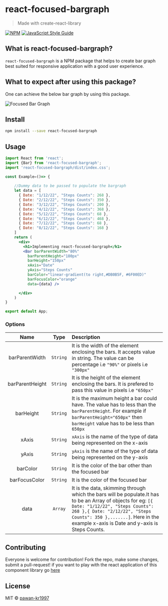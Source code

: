 # react-focused-bargraph

> Made with create-react-library

[![NPM](https://img.shields.io/npm/v/react-focused-bargraph.svg)](https://www.npmjs.com/package/react-focused-bargraph) [![JavaScript Style Guide](https://img.shields.io/badge/code_style-standard-brightgreen.svg)](https://standardjs.com)

## What is react-focused-bargraph?

`react-focused-bargraph` is a NPM package that helps to create bar graph best suited for responsive application with a good user experience.

## What to expect after using this package?

One can achieve the below bar graph by using this package.

![Focused Bar Graph](https://i.imgur.com/VZawnlo.gif)


## Install

```bash
npm install --save react-focused-bargraph
```

## Usage

```jsx
import React from 'react';
import {Bar} from 'react-focused-bargraph';
import 'react-focused-bargraph/dist/index.css';

const Example=()=> {
    
    //Dummy data to be passed to populate the bargraph
    let data = [
      { Date: "1/12/22", "Steps Counts": 268 },
      { Date: "2/12/22", "Steps Counts": 350 },
      { Date: "3/12/22", "Steps Counts": 200 },
      { Date: "4/12/22", "Steps Counts": 368 },
      { Date: "5/12/22", "Steps Counts": 68 },
      { Date: "6/12/22", "Steps Counts": 468 },
      { Date: "7/12/22", "Steps Counts": 68 },
      { Date: "8/12/22", "Steps Counts": 168 }
    ]
    return (
      <div>
        <h1>Implementing react-focused-bargraph</h1>
        <Bar barParentWidth="80%"
          barParentHeight="180px"
          barHeight="150px"
          xAxis="Date"
          yAxis="Steps Counts"
          barColor="linear-gradient(to right,#DB0B5F, #6F00ED)"
          barFocusColor="orange"
          data={data} />

      </div>
    )
}

export default App;
```

### Options

|Name|Type|Description |
|:---:|:---:|:---|
|barParentWidth  | `String`|It is the width of the element enclosing the bars. It accepts value in string. The value can be percentage i.e `"90%"` or pixels i.e `"300px"`
|barParentHeight | `String`|It is the height of the element enclosing the bars. It is prefered to pass this value in pixels i.e `"650px"`
|barHeight       | `String`| It is the maximum height a bar could have. The value has to less than the `barParentHeight`. For example if `barParentHeight="650px"` then `barHeight` value has to be less than `650px`
|xAxis           | `String`|`xAxis` is the name of the type of data being represented on the x-axis 
|yAxis           | `String`|`yAxis` is the name of the type of data being represented on the y-axis
|barColor        | `String`| It is the color of the bar other than the focused bar
|barFocusColor   | `String`| It is the color of the focused bar
|data            | `Array`|It is the data, skimming through which the bars will be populate.It has to be an Array of objects for eg: `[{ Date: "1/12/22", "Steps Counts": 268 },{ Date: "2/12/22", "Steps Counts": 350 },.......]`. Here in the example x-axis is Date and y-axis is Steps Counts.


## Contributing

 Everyone is welcome for contribution! Fork the repo, make some changes, submit a pull-request! if you want to play with the react application of this component library go [here](https://github.com/pawan-kr1997/Focused-BarGraph)

## License

MIT © [pawan-kr1997](https://github.com/pawan-kr1997)

